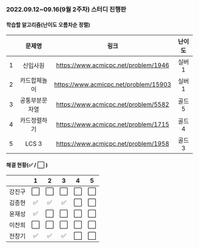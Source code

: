 ### 2022.09.12~09.16(9월 2주차) 스터디 진행판

#### 학습할 알고리즘(난이도 오름차순 정렬)

|      |   문제명    |                 링크                  | 난이도 |
| :--: | :---------: | :-----------------------------------: | :----: |
|  1   |    신입사원    | https://www.acmicpc.net/problem/1946  | 실버1  |
|  2   |  카드합체놀이  | https://www.acmicpc.net/problem/15903 | 실버1  |
|  3   | 공통부분문자열 | https://www.acmicpc.net/problem/5582  | 골드5  |
|  4   | 카드정렬하기 | https://www.acmicpc.net/problem/1715  | 골드4  |
|  5   |     LCS 3      | https://www.acmicpc.net/problem/1958  | 골드3  |

#### 해결 현황(:white_check_mark: / :white_large_square:  )

|        |          1           |          2           |          3           |          4           |          5           |
| :----: | :------------------: | :------------------: | :------------------: | :------------------: | :------------------: |
| 강진구 | :white_large_square: | :white_large_square: | :white_large_square: | :white_large_square: | :white_large_square: |
| 김종현 | :white_check_mark: |  :white_check_mark:  | :white_check_mark: | :white_large_square: | :white_large_square: |
|  윤재성  | :white_check_mark: | :white_large_square: | :white_large_square: | :white_large_square: | :white_large_square: |
| 이찬희 | :white_large_square: | :white_large_square: | :white_large_square: | :white_large_square: | :white_large_square: |
| 전창기 |  :white_check_mark:  |  :white_check_mark:  | :white_check_mark: | :white_large_square: | :white_large_square: |
